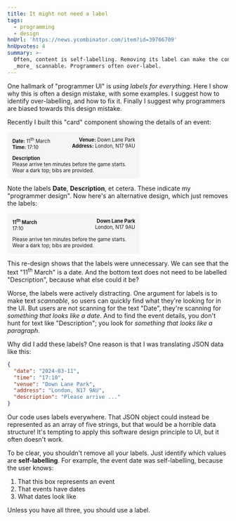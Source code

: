 ```yaml
---
title: It might not need a label
tags:
  - programming
  - design
hnUrl: 'https://news.ycombinator.com/item?id=39766709'
hnUpvotes: 4
summary: >-
  Often, content is self-labelling. Removing its label can make the content
  _more_ scannable. Programmers often over-label.
---
```


One hallmark of "programmer UI" is <em>using labels for everything</em>.
Here I show why this is often a design mistake, with some examples.
I suggest how to identify over-labelling, and how to fix it.
Finally I suggest why programmers are biased towards this design mistake.

Recently I built this "card" component showing the details of an event:

<div style="max-width: 25em; padding: 1em; background: #f5f5f5; border-radius: 0.5em; font-size: 0.8em; display: flex; flex-direction: column; gap: 1em">
  <div style="display: flex; justify-content: space-between">
    <div>
      <div><strong>Date:</strong> 11<sup>th</sup> March</div>
      <div><strong>Time:</strong> 17:10</div>
    </div>
    <div style="text-align: right">
      <div><strong>Venue:</strong> Down Lane Park</div>
      <div><strong>Address:</strong> London, N17 9AU</div>
    </div>
  </div>
  <div>
    <div><strong>Description</strong></div>
    <div>Please arrive ten minutes before the game starts. Wear a dark top; bibs are provided.</div>
  </div>
</div>

Note the labels **Date**, **Description**, et cetera.
These indicate my "programmer design".
Now here's an alternative design, which just removes the labels:

<div style="max-width: 25em; padding: 1em; background: #f5f5f5; border-radius: 0.5em; font-size: 0.8em; display: flex; flex-direction: column; gap: 1em">
  <div style="display: flex; justify-content: space-between">
    <div>
      <div><strong>11<sup>th</sup> March</strong></div>
      <div>17:10</div>
    </div>
    <div style="text-align: right">
      <div><strong>Down Lane Park</strong></div>
      <div>London, N17 9AU</div>
    </div>
  </div>
  <div>
    <div>Please arrive ten minutes before the game starts. Wear a dark top; bibs are provided.</div>
  </div>
</div>

This re-design shows that the labels were unnecessary.
We can see that the text "11<sup>th</sup> March" is a date.
And the bottom text does not need to be labelled "Description", because what else could it be?

Worse, the labels were actively distracting.
One argument for labels is to make text _scannable_,
so users can quickly find what they're looking for in the UI.
But users are not scanning for the text "Date",
they're scanning for _something that looks like a date_.
And to find the event details, you don't hunt for text like "Description";
you look for _something that looks like a paragraph_.

Why did I add these labels?
One reason is that I was translating JSON data like this:

```json
{
  "date": "2024-03-11",
  "time": "17:10",
  "venue": "Down Lane Park",
  "address": "London, N17 9AU",
  "description": "Please arrive ..."
}
```

Our code uses labels everywhere.
That JSON object could instead be represented as an array of five strings,
but that would be a horrible data structure!
It's tempting to apply this software design principle to UI, but it often doesn't work.

To be clear, you shouldn't remove all your labels.
Just identify which values are **self-labelling**.
For example, the event date was self-labelling,
because the user knows:

1. That this box represents an event
2. That events have dates
3. What dates look like

Unless you have all three, you should use a label.
